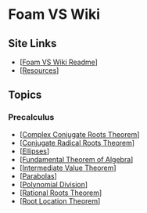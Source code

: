 # Foam VS Wiki

## Site Links

- [[Foam VS Wiki Readme]]
- [[Resources]]

## Topics

### Precalculus

- [[Complex Conjugate Roots Theorem]]
- [[Conjugate Radical Roots Theorem]]
- [[Ellipses]]
- [[Fundamental Theorem of Algebra]]
- [[Intermediate Value Theorem]]
- [[Parabolas]]
- [[Polynomial Division]]
- [[Rational Roots Theorem]]
- [[Root Location Theorem]]


[//begin]: # "Autogenerated link references for markdown compatibility"
[Foam VS Wiki Readme]: readme "Foam VS Wiki Readme"
[Resources]: resources "Resources"
[Complex Conjugate Roots Theorem]: pages/complex-conjugate-roots "Complex Conjugate Roots Theorem"
[Conjugate Radical Roots Theorem]: pages/conjugate-radical-roots "Conjugate Radical Roots Theorem"
[Ellipses]: pages/ellipses "Ellipses"
[Fundamental Theorem of Algebra]: pages/fundamental-theorem-algebra "Fundamental Theorem of Algebra"
[Intermediate Value Theorem]: pages/intermediate-value-theorem "Intermediate Value Theorem"
[Parabolas]: pages/parabolas "Parabolas"
[Polynomial Division]: pages/polynomial-division "Polynomial Division"
[Rational Roots Theorem]: pages/rational-roots "Rational Roots Theorem"
[Root Location Theorem]: pages/root-location "Root Location Theorem"
[//end]: # "Autogenerated link references"
